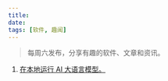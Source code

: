 ```yaml
---
title: 
date: 
tags: [软件, 趣闻]
---
```


> 每周六发布，分享有趣的软件、文章和资讯。

1. [在本地运行 AI 大语言模型。](https://github.com/Mozilla-Ocho/llamafile)



